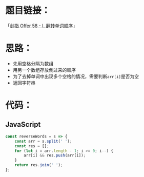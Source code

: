 # 题目链接：

「[剑指 Offer 58 - I. 翻转单词顺序](https://leetcode-cn.com/problems/fan-zhuan-dan-ci-shun-xu-lcof/)」

# 思路：

- 先用空格分隔为数组
- 用另一个数组存放倒过来的顺序
- 为了去掉单词中出现多个空格的情况，需要判断`arr[i]`是否为空
- 返回字符串

# 代码：

## JavaScript

```javascript
const reverseWords = s => {
    const arr = s.split(' ');
    const res = [];
    for (let i = arr.length - 1; i >= 0; i--) {
        arr[i] && res.push(arr[i]);
    }
    return res.join(' ');
};
```

